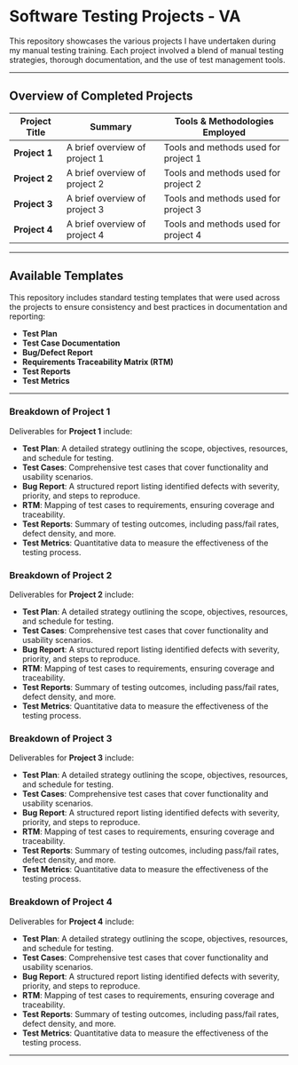 # Software Testing Projects - VA

This repository showcases the various projects I have undertaken during my manual testing training. Each project involved a blend of manual testing strategies, thorough documentation, and the use of test management tools.

---

## Overview of Completed Projects

| Project Title | Summary                            | Tools & Methodologies Employed        |
|---------------|------------------------------------|---------------------------------------|
| **Project 1** | A brief overview of project 1      | Tools and methods used for project 1  |
| **Project 2** | A brief overview of project 2      | Tools and methods used for project 2  |
| **Project 3** | A brief overview of project 3      | Tools and methods used for project 3  |
| **Project 4** | A brief overview of project 4      | Tools and methods used for project 4  |

---


## Available Templates

This repository includes standard testing templates that were used across the projects to ensure consistency and best practices in documentation and reporting:

- **Test Plan**
- **Test Case Documentation**
- **Bug/Defect Report**
- **Requirements Traceability Matrix (RTM)**
- **Test Reports**
- **Test Metrics**

---

### Breakdown of Project 1

Deliverables for **Project 1** include:

- **Test Plan**: A detailed strategy outlining the scope, objectives, resources, and schedule for testing.
- **Test Cases**: Comprehensive test cases that cover functionality and usability scenarios.
- **Bug Report**: A structured report listing identified defects with severity, priority, and steps to reproduce.
- **RTM**: Mapping of test cases to requirements, ensuring coverage and traceability.
- **Test Reports**: Summary of testing outcomes, including pass/fail rates, defect density, and more.
- **Test Metrics**: Quantitative data to measure the effectiveness of the testing process.

### Breakdown of Project 2

Deliverables for **Project 2** include:

- **Test Plan**: A detailed strategy outlining the scope, objectives, resources, and schedule for testing.
- **Test Cases**: Comprehensive test cases that cover functionality and usability scenarios.
- **Bug Report**: A structured report listing identified defects with severity, priority, and steps to reproduce.
- **RTM**: Mapping of test cases to requirements, ensuring coverage and traceability.
- **Test Reports**: Summary of testing outcomes, including pass/fail rates, defect density, and more.
- **Test Metrics**: Quantitative data to measure the effectiveness of the testing process.

### Breakdown of Project 3

Deliverables for **Project 3** include:

- **Test Plan**: A detailed strategy outlining the scope, objectives, resources, and schedule for testing.
- **Test Cases**: Comprehensive test cases that cover functionality and usability scenarios.
- **Bug Report**: A structured report listing identified defects with severity, priority, and steps to reproduce.
- **RTM**: Mapping of test cases to requirements, ensuring coverage and traceability.
- **Test Reports**: Summary of testing outcomes, including pass/fail rates, defect density, and more.
- **Test Metrics**: Quantitative data to measure the effectiveness of the testing process.

### Breakdown of Project 4

Deliverables for **Project 4** include:

- **Test Plan**: A detailed strategy outlining the scope, objectives, resources, and schedule for testing.
- **Test Cases**: Comprehensive test cases that cover functionality and usability scenarios.
- **Bug Report**: A structured report listing identified defects with severity, priority, and steps to reproduce.
- **RTM**: Mapping of test cases to requirements, ensuring coverage and traceability.
- **Test Reports**: Summary of testing outcomes, including pass/fail rates, defect density, and more.
- **Test Metrics**: Quantitative data to measure the effectiveness of the testing process.

---